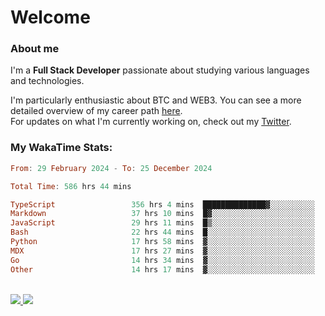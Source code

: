 # Welcome

### About me

I'm a **Full Stack Developer** passionate about studying various languages and technologies. 
</br>

I'm particularly enthusiastic about BTC and WEB3. You can see a more detailed overview of my career path [here](https://yanfer.vercel.app/).
</br>
For updates on what I'm currently working on, check out my [Twitter](https://twitter.com/yamigake).

### My WakaTime Stats:
<!--START_SECTION:waka-->

```haskell
From: 29 February 2024 - To: 25 December 2024

Total Time: 586 hrs 44 mins

TypeScript                 356 hrs 4 mins  ██████████████▓░░░░░░░░░░   59.24 %
Markdown                   37 hrs 10 mins  █▓░░░░░░░░░░░░░░░░░░░░░░░   06.19 %
JavaScript                 29 hrs 11 mins  █▒░░░░░░░░░░░░░░░░░░░░░░░   04.86 %
Bash                       22 hrs 44 mins  █░░░░░░░░░░░░░░░░░░░░░░░░   03.78 %
Python                     17 hrs 58 mins  ▓░░░░░░░░░░░░░░░░░░░░░░░░   02.99 %
MDX                        17 hrs 27 mins  ▓░░░░░░░░░░░░░░░░░░░░░░░░   02.90 %
Go                         14 hrs 34 mins  ▓░░░░░░░░░░░░░░░░░░░░░░░░   02.43 %
Other                      14 hrs 17 mins  ▓░░░░░░░░░░░░░░░░░░░░░░░░   02.38 %
```

<!--END_SECTION:waka-->

<div style="display: inline_block"><br>
  <a style="border-radius:10px;" href="https://www.linkedin.com/in/yan-fernandes-55a81a201/" target="_blank"><img src="https://skillicons.dev/icons?i=linkedin" target="_blank"</a> 
  <a style="border-radius:10px;" href = "mailto:yanfernandes404@gmail.com"><img src="https://skillicons.dev/icons?i=gmail" target="_blank"></a>
</div>
